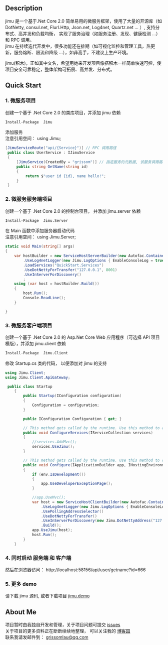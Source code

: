 
## Description
jimu 是一个基于.Net Core 2.0 简单易用的微服务框架，使用了大量的开源库（如 DotNetty, consul.net, Flurl.Http, Json.net, Log4net, Quartz.net ... ）, 支持分布式、高并发和负载均衡， 实现了服务治理（如服务注册、发现、健康检测 ...）和 RPC 调用。  
jimu 在持续迭代开发中，很多功能还在排期（如可视化监控和管理工具，热更新，服务熔断、限流和降级 ...），如非高手，不建议上生产环境。  

jimu(积木)，正如其中文名，希望用她来开发项目像搭积木一样简单快速可控，使项目安全可靠稳定，整体架构可拓展、高并发、分布式。

## Quick Start
### 1. 微服务项目
创建一个基于 .Net Core 2.0 的类库项目，并添加 jimu 依赖
```bash
Install-Package  Jimu
```
添加服务  
注意引用空间： using Jimu;
```csharp 
[JimuServiceRoute("api/{Service}")] // RPC 调用路径
 public class UserService : IJimuService
 {
     [JimuService(CreatedBy = "grissom")] // 指定服务的元数据, 该服务调用路径为 api/user/getname?id=
     public string GetName(string id)
     {
         return $"user id {id}, name hello!";
     }
 }

```
### 2. 微服务服务端项目
创建一个基于 .Net Core 2.0 的控制台项目， 并添加 jimu.server 依赖
```bash
Install-Package  Jimu.Server
```
在 Main 函数中添加服务器启动代码  
注意引用空间： using Jimu.Server;
```csharp
static void Main(string[] args)
{
    var hostBuilder = new ServiceHostServerBuilder(new Autofac.ContainerBuilder())
        .UseLog4netLogger(new Jimu.LogOptions { EnableConsoleLog = true })
        .LoadServices("QuickStart.Services")
        .UseDotNettyForTransfer("127.0.0.1", 8001)
        .UseInServerForDiscovery()
        ;
    using (var host = hostBuilder.Build())
    {
        host.Run();
        Console.ReadLine();
    }

}
```
### 3. 微服务客户端项目
创建一个基于 .Net Core 2.0 的 Asp.Net Core Web 应用程序（可选择 API 项目模版），并添加 jimu.client 依赖
```bash
Install-Package  Jimu.Client
```
修改 Startup.cs 类的代码， 以便添加对 jimu 的支持

```csharp
using Jimu.Client;
using Jimu.Client.ApiGateway;

 public class Startup
    {
        public Startup(IConfiguration configuration)
        {
            Configuration = configuration;
        }

        public IConfiguration Configuration { get; }

        // This method gets called by the runtime. Use this method to add services to the container.
        public void ConfigureServices(IServiceCollection services)
        {
            //services.AddMvc();
            services.UseJimu();
        }

        // This method gets called by the runtime. Use this method to configure the HTTP request pipeline.
        public void Configure(IApplicationBuilder app, IHostingEnvironment env)
        {
            if (env.IsDevelopment())
            {
                app.UseDeveloperExceptionPage();
            }

            //app.UseMvc();
            var host = new ServiceHostClientBuilder(new Autofac.ContainerBuilder())
                .UseLog4netLogger(new Jimu.LogOptions { EnableConsoleLog = true })
                .UsePollingAddressSelector()
                .UseDotNettyForTransfer()
                .UseInServerForDiscovery(new Jimu.DotNettyAddress("127.0.0.1", 8001))
                .Build();
            app.UseJimu(host);
            host.Run();
        }
    }
```
### 4. 同时启动 服务端 和 客户端 
然后在浏览器访问： http://localhost:58156/api/user/getname?id=666

### 5. 更多 demo 
请下载 jimu 源码, 或者下载项目  [jimu.demo](https://github.com/grissomlau/jimu.demo)

## About Me 
项目暂时由我独自开发和管理，关于项目问题可提交 [issues](https://github.com/grissomlau/jimu/issues)  
关于项目的更多资料正在断断续续地整理， 可以关注我的 [博客园](http://www.cnblogs.com/grissom007/)  
联系我请发邮件到： grissomlau@qq.com

